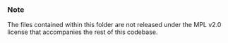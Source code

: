 ### Note

The files contained within this folder are not released under the MPL v2.0 license that accompanies the rest of this codebase.

